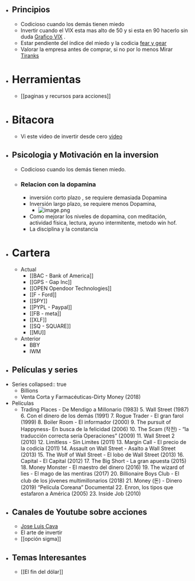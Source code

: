 - ## Principios
	- Codicioso cuando los demás tienen miedo
	- Invertir cuando el VIX esta mas alto de 50 y si esta en 90 hacerlo sin duda [Grafico VIX](https://es.tradingview.com/chart/y3tY2X4B/) .
	- Estar pendiente del índice del miedo y la codicia [fear y gear](https://money.cnn.com/data/fear-and-greed/)
	- Valorar la empresa antes de comprar, si no por lo menos Mirar [Tiranks](https://www.tipranks.com)
- # Herramientas
	- [[paginas y recursos para acciones]]
- # Bitacora
	- Vi este video de invertir desde cero [video](https://youtu.be/NWgZHNpI25Y)
- ## Psicologia y Motivación en la inversion
	- Codicioso cuando los demás tienen miedo.
	- ### Relacion con la dopamina
		- inversión corto plazo , se requiere demasiada Dopamina
		- Inversión largo plazo, se requiere menos Dopamina,
			- ![image.png](../assets/image_1643545902437_0.png)
		- Como mejorar los niveles de dopamina, con meditación, actividad física, lectura, ayuno intermitente, metodo win hof.
		- La disciplina y la constancia
- # Cartera
	- Actual
		- [[BAC - Bank of America]]
		- [[GPS - Gap Inc]]
		- [[OPEN Opendoor Technologies]]
		- [[F - Ford]]
		- [[SPY]]
		- [[PYPL - Paypal]]
		- [[FB - meta]]
		- [[XLF]]
		- [[SQ - SQUARE]]
		- [[MU]]
	- Anterior
		- BBY
		- IWM
- ## Películas y series
- Series 
  collapsed:: true
	- Billions
	- Venta Corta y Farmacéuticas-Dirty Money (2018)
- Películas
	- Trading Places - De Mendigo a Millonario (1983)
	  5. Wall Street (1987)
	  6. Con el dinero de los demás (1991)
	  7. Rogue Trader - El gran farol (1999)
	  8. Boiler Room - El informador (2000)
	  9. The pursuit of Happyness- En busca de la felicidad (2006)
	  10. The Scam (작전) - “la traducción correcta sería Operaciones” (2009)
	  11. Wall Street 2 (2010)
	  12. Limitless - Sin Limites (2011)
	  13. Margin Call - El precio de la codicia (2011)
	  14. Assault on Wall Street - Asalto a Wall Street (2013)
	  15. The Wolf of Wall Street - El lobo de Wall Street (2013)
	  16. Capital - El Capital (2012)
	  17. The Big Short - La gran apuesta (2015)
	  18. Money Monster - El maestro del dinero (2016)
	  19. The wizard of lies -  El mago de las mentiras (2017)
	  20. Billionaire Boys Club - El club de los jóvenes multimillonarios (2018)
	  21. Money (돈) - Dinero (2019) “Película Coreana” Documental 
	  22. Enron, los tipos que estafaron a América (2005)
	  23. Inside Job (2010)
- ## Canales de Youtube sobre acciones
	- [Jose Luis Cava](https://youtube.com/playlist?list=PL-j1qqL5tzpcUN5_IRhugLxmnTTpEiwUz)
	- El arte de invertir
	- [[opción sigma]]
- ## Temas Interesantes
	- [[El fin del dólar]]